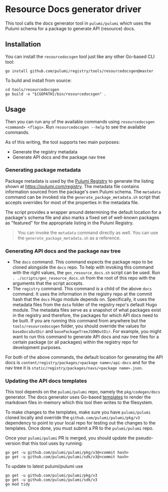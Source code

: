 # Resource Docs generator driver

This tool calls the docs generator tool in `pulumi/pulumi` which uses the Pulumi schema for a package to generate API (resource) docs.

## Installation

You can install the `resourcedocsgen` tool just like any other Go-based CLI tool:

```
go install github.com/pulumi/registry/tools/resourcedocsgen@master
```

To build and install from source:

```
cd tools/resourcedocsgen
go build -o "${GOPATH}/bin/resourcedocsgen" .
```

## Usage

Then you can run any of the available commands using `resourcedocsgen <command> <flags>`. Run `resourcedocsgen --help` to see the available commands.

As of this writing, the tool supports two main purposes:

* Generate the registry metadata
* Generate API docs and the package nav tree

### Generating package metadata

Package metadata is used by the [Pulumi Registry](https://github.com/pulumi/registry) to generate the listing shown at https://pulumi.com/registry.
The metadata file contains information sourced from the package's own Pulumi schema. The `metadata` command can be invoked via the
`generate_package_metadata.sh` script that accepts overrides for most of the properties in the metadata file.

The script provides a wrapper around determining the default location for a package's schema file and also marks a fixed set of
well-known packages as "featured" for the appropriate listing in the Pulumi Registry.

> You can invoke the `metadata` command directly as well. You can use the `generate_package_metadata.sh` as a reference.

### Generating API docs and the package nav tree

* The `docs` command. This command expects the package repo to be cloned alongside the `docs` repo. To help with invoking this command
with the right values, the `gen_resource_docs.sh` script can be used. Run `. ./scripts/gen_resource_docs.sh` from the root of this repo
with the arguments that the script accepts.
* The `registry` command. This command is a child of the above `docs` command. It uses the information in the registry repo at the commit
hash that the `docs` Hugo module depends on. Specifically, it uses the metadata files from the `data` folder of the registry repo's default
Hugo module. The metadata files serve as a snapshot of what packages exist in the registry and therefore, the packages for which API docs
need to be built. If you are running this command from anywhere but the `tools/resourcedocsgen` folder, you should override the values
for `baseDocsOutDir` and `basePackageTreeJSONOutDir`. For example, you might want to run this command to generate API docs and nav tree files
for a certain package (or all packages) within the registry repo for development purposes.

For both of the above commands, the default location for generating the API docs is `content/registry/packages/<package name>/api-docs`
and for the nav tree it is `static/registry/packages/navs/<package name>.json`.

### Updating the API docs templates

This tool depends on the `pulumi/pulumi` repo, namely the `pkg/codegen/docs` generator.
The docs generator uses Go-based [templates](https://github.com/pulumi/pulumi/tree/master/pkg/codegen/docs/templates) to render the markdown files in-memory which this tool then writes to the filesystem.

To make changes to the templates, make sure you have `pulumi/pulumi` cloned locally and override the `github.com/pulumi/pulumi/pkg/v3` dependency to point to
your local repo for testing out the changes to the templates. Once done, you must submit a PR to the `pulumi/pulumi` repo.

Once your `pulumi/pulumi` PR is merged, you should update the pseudo-version that this tool uses by running:

```
go get -u github.com/pulumi/pulumi/pkg/v3@<commit hash>
go get -u github.com/pulumi/pulumi/sdk/v3@<commit hash>
```

To update to latest pulumi/pulumi use

```
go get -u github.com/pulumi/pulumi/pkg/v3
go get -u github.com/pulumi/pulumi/sdk/v3
go mod tidy
```
